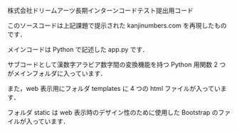 株式会社ドリームアーツ長期インターンコードテスト提出用コード


このソースコードは上記課題で提示された kanjinumbers.com を再現したものです．

メインコードは Python で記述した app.py です．

サブコードとして漢数字アラビア数字間の変換機能を持つ Python 用関数 2 つがメインフォルダに入っています．

また，web  表示用にフォルダ templates に 4 つの html ファイルが入っています．

フォルダ static は web 表示時のデザイン性のために使用した Bootstrap のファイルが入っています．

